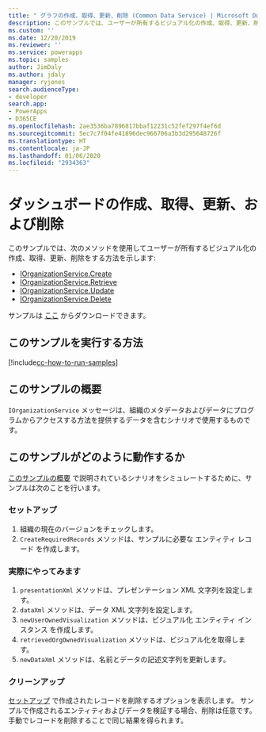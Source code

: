 ```yaml
---
title: " グラフの作成、取得、更新、削除 (Common Data Service) | Microsoft Docs"
description: このサンプルでは、ユーザーが所有するビジュアル化の作成、取得、更新、削除の方法を示します。
ms.custom: ''
ms.date: 12/20/2019
ms.reviewer: ''
ms.service: powerapps
ms.topic: samples
author: JimDaly
ms.author: jdaly
manager: ryjones
search.audienceType:
- developer
search.app:
- PowerApps
- D365CE
ms.openlocfilehash: 2ae3536ba7896817bbaf12231c52fef297f4ef6d
ms.sourcegitcommit: 5ec7c7f04fe41896dec966706a3b3d295648726f
ms.translationtype: HT
ms.contentlocale: ja-JP
ms.lasthandoff: 01/06/2020
ms.locfileid: "2934363"
---
```

# <a name="create-retrieve-update-and-delete-a-chart"></a>ダッシュボードの作成、取得、更新、および削除

このサンプルでは、次のメソッドを使用してユーザーが所有するビジュアル化の作成、取得、更新、削除をする方法を示します:

- [IOrganizationService.Create](https://docs.microsoft.com/dotnet/api/microsoft.xrm.sdk.iorganizationservice.create?view=dynamics-general-ce-9)
- [IOrganizationService.Retrieve](https://docs.microsoft.com/dotnet/api/microsoft.xrm.sdk.iorganizationservice.retrieve?view=dynamics-general-ce-9)
- [IOrganizationService.Update](https://docs.microsoft.com/dotnet/api/microsoft.xrm.sdk.iorganizationservice.update?view=dynamics-general-ce-9)
- [IOrganizationService.Delete](https://docs.microsoft.com/dotnet/api/microsoft.xrm.sdk.iorganizationservice.delete?view=dynamics-general-ce-9)

サンプルは [ここ](https://github.com/microsoft/PowerApps-Samples/tree/master/cds/orgsvc/C%23/CRUDOperationsChart) からダウンロードできます。

## <a name="how-to-run-this-sample"></a>このサンプルを実行する方法

[!include[cc-how-to-run-samples](../../includes/cc-how-to-run-samples.md)]

## <a name="what-this-sample-does"></a>このサンプルの概要

`IOrganizationService` メッセージは、組織のメタデータおよびデータにプログラムからアクセスする方法を提供するデータを含むシナリオで使用するものです。

## <a name="how-this-sample-works"></a>このサンプルがどのように動作するか

[このサンプルの概要](#what-this-sample-does) で説明されているシナリオをシミュレートするために、サンプルは次のことを行います。

### <a name="setup"></a>セットアップ

1. 組織の現在のバージョンをチェックします。
1. `CreateRequiredRecords` メソッドは、サンプルに必要な エンティティ レコード を作成します。

### <a name="demonstrate"></a>実際にやってみます

1. `presentationXml` メソッドは、プレゼンテーション XML 文字列を設定します。 
2. `dataXml` メソッドは、データ XML 文字列を設定します。
3. `newUserOwnedVisualization` メソッドは、ビジュアル化 エンティティ インスタンス を作成します。
4. `retrievedOrgOwnedVisualization` メソッドは、ビジュアル化を取得します。
5. `newDataXml` メソッドは、名前とデータの記述文字列を更新します。


### <a name="clean-up"></a>クリーンアップ

[セットアップ](#setup) で作成されたレコードを削除するオプションを表示します。 サンプルで作成されるエンティティおよびデータを検証する場合、削除は任意です。 手動でレコードを削除することで同じ結果を得られます。